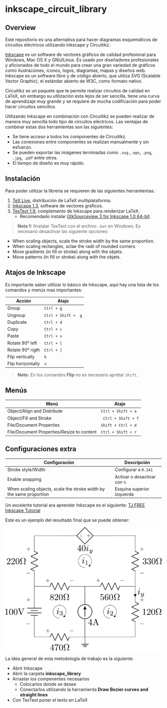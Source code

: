 # inkscape_circuit_library

## Overview

Este repositorio es una alternativa para hacer diagramas esquemáticos de circuitos eléctricos utilizando Inkscape y Circuitikz.

[Inkscape](https://inkscape.org/es/acerca-de/) es un software de vectores gráficos de calidad profesional para Windows, Mac OS X y GNU/Linux. Es usado por diseñadores profesionales y aficionados de todo el mundo para crear una gran variedad de gráficos como ilustraciones, iconos, logos, diagramas, mapas y diseños web. Inkscape es un software libre y de código abierto, que utiliza SVG (Scalable Vector Graphic), el estándar abierto de W3C, como formato nativo.

Circuitikz es un paquete que te permite realizar circuitos de calidad en LaTeX, sin embargo su utilización esta lejos de ser sencilla, tiene una curva de aprendizaje muy grande y se requiere de mucha codificación para poder hacer circuitos sencillos.

Utilizando Inkscape en combinación con Circuitikz se pueden realizar de manera muy sencilla todo tipo de circuitos eléctricos. Las ventajas de combinar estas dos herramientas son las siguientes:

- Se tiene acceso a todos los componentes de Circuitikz.
- Las conexiones entre componentes se realizan manualmente y sin esfuerzo.
- Se pueden exportar las imágenes terminadas como `.svg` ,`.eps`, `.png`, `.jpg`, `.pdf` entre otros.
- El tiempo de diseño es muy rápido.

## Instalación

Para poder utilizar la librería se requieren de las siguientes herramientas:
1. [TeX Live](http://mirrors.ibiblio.org/CTAN/systems/texlive/Images/), distribución de LaTeX multiplataforma.
2. [Inkscape 1.3](https://inkscape.org/release/inkscape-1.3/windows/64-bit/msi/?redirected=1), software de vectores gráficos.
3. [TexText 1.9](https://textext.github.io/textext/), complemento de Inkscape para renderizar LaTeX.
	- Recomendado instalar [GtkSourceview 3 for Inkscape 1.0 64-bit](https://github.com/textext/gtksourceview-for-inkscape-windows/releases/download/1.0.0/Install-GtkSourceView-3.24-Inkscape-1.0-64bit.exe).

> **Nota 1:** IInstalar TexText con el archivo `.bat` en Windows.
Es necesario desactivar las siguiente opciones:

- When scaling objects, scale the stroke width by the same proportion.
- When scaling rectangles, sclae the radii of rounded corners
- Move gradients (in fill or stroke) along with the objets.
- Move patterns (in fill or stroke) along with the objets.

## Atajos de Inkscape

Es importante saber utilizar lo básico de Inkscape, aquí hay una lista de los comandos y menús mas importantes:

|          Acción      			|        Atajo         	|
|-------------------------------|-----------------------|
|Group			 				|`Ctrl + g`      		|
|Ungroup         				|`Ctrl + Shift +  g`   	|
|Duplicate         				|`Ctrl + d`			   	|
|Copy         					|`Ctrl + c`			   	|
|Paste	         				|`Ctrl + v`			   	|
|Rotate	90° left   				|`Ctrl + [`			   	|
|Rotate	90° rigth 				|`Ctrl + ]`			   	|
|Flip vertically				|`h`			   		|
|Flip horizontally				|`v`			   		|


> **Note:** En los comandos **Flip** no es necesario apretar `Shift`.


## Menús
|         Menú      			|        Atajo    	 	|
|-------------------------------|-----------------------|
|Object/Align and Distribute 	|`Ctrl + Shift + a`		|
|Object/Fill and Stroke 	 	|` Ctrl + Shift + f`		|
|File/Document Properties	 	|`Shift + Ctrl + d`		|
|File/Document Properties/Resize to content 	|`Ctrl + Shift + r `	|

## Configuraciones extra

|         Configuración    		|        Descripción   	|
|-------------------------------|-----------------------|
|Stroke style/Width 												| Configurar a `0.141`				|
|Enable snapping		 	 										| Activar o desactivar con `%`		|
|When scaling objects, scale the stroke width by the same proportion| Esquina superior izquierda		|



Un excelente tutorial ara aprender Inkscape es el siguiente: [TJ FREE Inkscape Tutorial](https://www.youtube.com/watch?v=8f011wdiW7g&list=PLqazFFzUAPc5lOQwDoZ4Dw2YSXtO7lWNv&ab_channel=TJFREE)

Este es un ejemplo del resultado final que se puede obtener:

![Ejemplo](images/super_mesh.png)


La idea general de esta metodología de trabajo es la siguiente:
* Abrir Inkscape
* Abrir la carpeta __inkscape_library__
* Arrastar los compenentes necesarios
  * Colocarlos donde se desee
  * Conectarlos utilizando la herramienta **Draw Bezier curves and straight lines**
* Con TexText poner el texto en LaTeX

